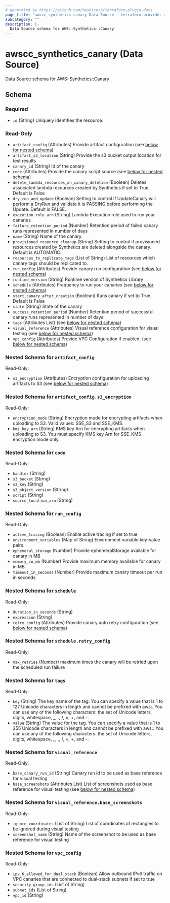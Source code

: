 ```yaml
---
# generated by https://github.com/hashicorp/terraform-plugin-docs
page_title: "awscc_synthetics_canary Data Source - terraform-provider-awscc"
subcategory: ""
description: |-
  Data Source schema for AWS::Synthetics::Canary
---
```


# awscc_synthetics_canary (Data Source)

Data Source schema for AWS::Synthetics::Canary



<!-- schema generated by tfplugindocs -->
## Schema

### Required

- `id` (String) Uniquely identifies the resource.

### Read-Only

- `artifact_config` (Attributes) Provide artifact configuration (see [below for nested schema](#nestedatt--artifact_config))
- `artifact_s3_location` (String) Provide the s3 bucket output location for test results
- `canary_id` (String) Id of the canary
- `code` (Attributes) Provide the canary script source (see [below for nested schema](#nestedatt--code))
- `delete_lambda_resources_on_canary_deletion` (Boolean) Deletes associated lambda resources created by Synthetics if set to True. Default is False
- `dry_run_and_update` (Boolean) Setting to control if UpdateCanary will perform a DryRun and validate it is PASSING before performing the Update. Default is FALSE.
- `execution_role_arn` (String) Lambda Execution role used to run your canaries
- `failure_retention_period` (Number) Retention period of failed canary runs represented in number of days
- `name` (String) Name of the canary.
- `provisioned_resource_cleanup` (String) Setting to control if provisioned resources created by Synthetics are deleted alongside the canary. Default is AUTOMATIC.
- `resources_to_replicate_tags` (List of String) List of resources which canary tags should be replicated to.
- `run_config` (Attributes) Provide canary run configuration (see [below for nested schema](#nestedatt--run_config))
- `runtime_version` (String) Runtime version of Synthetics Library
- `schedule` (Attributes) Frequency to run your canaries (see [below for nested schema](#nestedatt--schedule))
- `start_canary_after_creation` (Boolean) Runs canary if set to True. Default is False
- `state` (String) State of the canary
- `success_retention_period` (Number) Retention period of successful canary runs represented in number of days
- `tags` (Attributes List) (see [below for nested schema](#nestedatt--tags))
- `visual_reference` (Attributes) Visual reference configuration for visual testing (see [below for nested schema](#nestedatt--visual_reference))
- `vpc_config` (Attributes) Provide VPC Configuration if enabled. (see [below for nested schema](#nestedatt--vpc_config))

<a id="nestedatt--artifact_config"></a>
### Nested Schema for `artifact_config`

Read-Only:

- `s3_encryption` (Attributes) Encryption configuration for uploading artifacts to S3 (see [below for nested schema](#nestedatt--artifact_config--s3_encryption))

<a id="nestedatt--artifact_config--s3_encryption"></a>
### Nested Schema for `artifact_config.s3_encryption`

Read-Only:

- `encryption_mode` (String) Encryption mode for encrypting artifacts when uploading to S3. Valid values: SSE_S3 and SSE_KMS.
- `kms_key_arn` (String) KMS key Arn for encrypting artifacts when uploading to S3. You must specify KMS key Arn for SSE_KMS encryption mode only.



<a id="nestedatt--code"></a>
### Nested Schema for `code`

Read-Only:

- `handler` (String)
- `s3_bucket` (String)
- `s3_key` (String)
- `s3_object_version` (String)
- `script` (String)
- `source_location_arn` (String)


<a id="nestedatt--run_config"></a>
### Nested Schema for `run_config`

Read-Only:

- `active_tracing` (Boolean) Enable active tracing if set to true
- `environment_variables` (Map of String) Environment variable key-value pairs.
- `ephemeral_storage` (Number) Provide ephemeralStorage available for canary in MB
- `memory_in_mb` (Number) Provide maximum memory available for canary in MB
- `timeout_in_seconds` (Number) Provide maximum canary timeout per run in seconds


<a id="nestedatt--schedule"></a>
### Nested Schema for `schedule`

Read-Only:

- `duration_in_seconds` (String)
- `expression` (String)
- `retry_config` (Attributes) Provide canary auto retry configuration (see [below for nested schema](#nestedatt--schedule--retry_config))

<a id="nestedatt--schedule--retry_config"></a>
### Nested Schema for `schedule.retry_config`

Read-Only:

- `max_retries` (Number) maximum times the canary will be retried upon the scheduled run failure



<a id="nestedatt--tags"></a>
### Nested Schema for `tags`

Read-Only:

- `key` (String) The key name of the tag. You can specify a value that is 1 to 127 Unicode characters in length and cannot be prefixed with aws:. You can use any of the following characters: the set of Unicode letters, digits, whitespace, _, ., /, =, +, and -.
- `value` (String) The value for the tag. You can specify a value that is 1 to 255 Unicode characters in length and cannot be prefixed with aws:. You can use any of the following characters: the set of Unicode letters, digits, whitespace, _, ., /, =, +, and -.


<a id="nestedatt--visual_reference"></a>
### Nested Schema for `visual_reference`

Read-Only:

- `base_canary_run_id` (String) Canary run id to be used as base reference for visual testing
- `base_screenshots` (Attributes List) List of screenshots used as base reference for visual testing (see [below for nested schema](#nestedatt--visual_reference--base_screenshots))

<a id="nestedatt--visual_reference--base_screenshots"></a>
### Nested Schema for `visual_reference.base_screenshots`

Read-Only:

- `ignore_coordinates` (List of String) List of coordinates of rectangles to be ignored during visual testing
- `screenshot_name` (String) Name of the screenshot to be used as base reference for visual testing



<a id="nestedatt--vpc_config"></a>
### Nested Schema for `vpc_config`

Read-Only:

- `ipv_6_allowed_for_dual_stack` (Boolean) Allow outbound IPv6 traffic on VPC canaries that are connected to dual-stack subnets if set to true
- `security_group_ids` (List of String)
- `subnet_ids` (List of String)
- `vpc_id` (String)
